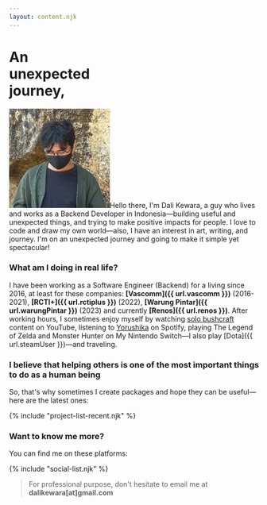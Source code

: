 ```yaml
---
layout: content.njk
---
```


# An<br/>unexpected<br/>journey,

<img class="img-left" height="200" src="/assets/img/intro-pic.jpg" />Hello there, I'm <span class="stabilo">Dali Kewara</span>, a guy who lives and works as a Backend Developer in Indonesia—building useful and unexpected things, and trying to make positive impacts for people. I love to code and draw my own world—also, I have an interest in art, writing, and journey. I'm on an unexpected journey and going to make it simple yet spectacular!

### What am I doing in real life?

I have been working as a Software Engineer (Backend) for a living since 2016, at least for these companies:
**[Vascomm]({{ url.vascomm }})** (2016-2021), **[RCTI+]({{ url.rctiplus }})** (2022), **[Warung Pintar]({{ url.warungPintar }})** (2023) and currently **[Renos]({{ url.renos }})**.
After working hours, I sometimes enjoy myself by watching [solo bushcraft](https://www.youtube.com/results?search_query=solo+bushcraft+bertram+nagualero)
content on YouTube, listening to [Yorushika](https://open.spotify.com/playlist/3sQKVJHpxisbBGGtC1mA4I?si=a5610bb4d8ce4048) on Spotify,
playing <span class="stabilo">The Legend of Zelda</span> and <span class="stabilo">Monster Hunter</span> on My Nintendo Switch—I also play [Dota]({{ url.steamUser }})—and traveling.

### I believe that helping others is one of the most important things to do as a human being

So, that's why sometimes I create packages
and hope they can be useful—here are the latest ones:

{% include "project-list-recent.njk" %}

### Want to know me more?

You can find me on these platforms:

{% include "social-list.njk" %}

> For professional purpose, don't hesitate to email me at <span class="stabilo">**dalikewara[at]gmail.com**</span>
